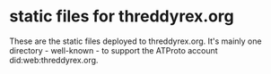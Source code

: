 # static files for threddyrex.org

These are the static files deployed to threddyrex.org. It's mainly one directory - well-known - to support the ATProto account did:web:threddyrex.org.

